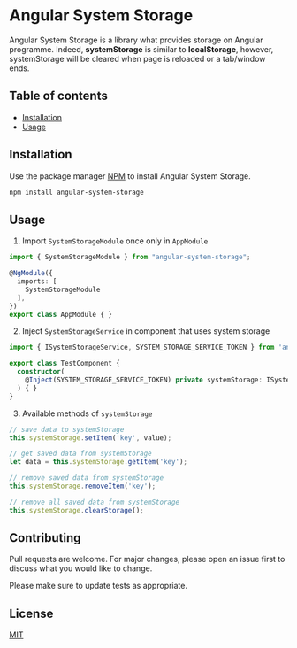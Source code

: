 # Angular System Storage

Angular System Storage is a library what provides storage on Angular programme. Indeed, **systemStorage** is similar to **localStorage**, however, systemStorage will be cleared when page is reloaded or a tab/window ends.

## Table of contents

* [Installation](#installation)
* [Usage](#Usage)

## Installation

Use the package manager [NPM](https://www.npmjs.com/) to install Angular System Storage.

```bash
npm install angular-system-storage
```

## Usage

1. Import `SystemStorageModule` once only in `AppModule`
```typescript
import { SystemStorageModule } from "angular-system-storage";

@NgModule({
  imports: [
    SystemStorageModule
  ],
})
export class AppModule { }
```

2. Inject `SystemStorageService` in component that uses system storage
```typescript
import { ISystemStorageService, SYSTEM_STORAGE_SERVICE_TOKEN } from 'angular-system-storage';

export class TestComponent {
  constructor(
    @Inject(SYSTEM_STORAGE_SERVICE_TOKEN) private systemStorage: ISystemStorageService,
  ) { }
}
```

3. Available methods of `systemStorage`
```typescript
// save data to systemStorage
this.systemStorage.setItem('key', value);

// get saved data from systemStorage
let data = this.systemStorage.getItem('key');

// remove saved data from systemStorage
this.systemStorage.removeItem('key');

// remove all saved data from systemStorage
this.systemStorage.clearStorage();
```

## Contributing

Pull requests are welcome. For major changes, please open an issue first to discuss what you would like to change.

Please make sure to update tests as appropriate.

## License
[MIT](https://github.com/dvhung95/angular-system-storage/blob/master/LICENSE)